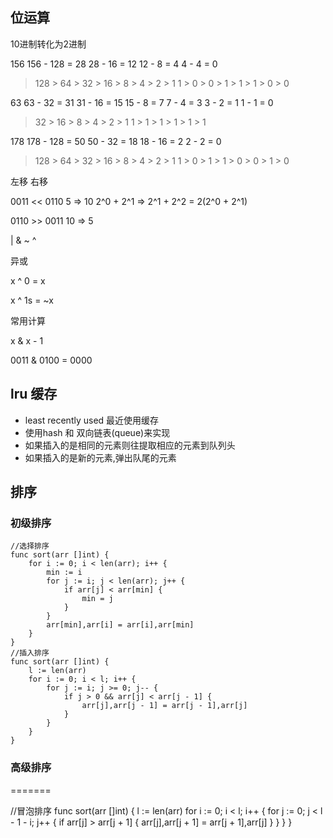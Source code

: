 ## 位运算

10进制转化为2进制

156
156 - 128 = 28
28 - 16 = 12
12 - 8 = 4
4 - 4 = 0
> 128 > 64 > 32 > 16 > 8 > 4 > 2 > 1
> 1 > 0 > 0 > 1 > 1 > 1 > 0 > 0

63
63 - 32 = 31
31 - 16 = 15
15 - 8 = 7
7 - 4 = 3
3 - 2 = 1
1 - 1 = 0
> 32 > 16 > 8 > 4 > 2 > 1
> 1 > 1 > 1 > 1 > 1 > 1

178
178 - 128 = 50
50 - 32 = 18
18 - 16 = 2
2 - 2 = 0
> 128 > 64 > 32 > 16 > 8 > 4 > 2 > 1
> 1 > 0 > 1 > 1 > 0 > 0 > 1 > 0

左移 右移

0011 << 0110 5 => 10 2^0 + 2^1 => 2^1 + 2^2 = 2(2^0 + 2^1)

0110 >> 0011 10 => 5


| & ~ ^ 

异或

x ^ 0 = x

x ^ 1s = ~x

常用计算

x & x - 1

0011 & 0100 = 0000

## lru 缓存

* least recently used 最近使用缓存
* 使用hash 和 双向链表(queue)来实现
* 如果插入的是相同的元素则往提取相应的元素到队列头
* 如果插入的是新的元素,弹出队尾的元素


## 排序

### 初级排序
```
//选择排序
func sort(arr []int) {
	for i := 0; i < len(arr); i++ {
		min := i
		for j := i; j < len(arr); j++ {
			if arr[j] < arr[min] {
				min = j
			}
		}
		arr[min],arr[i] = arr[i],arr[min]
	}
}
//插入排序
func sort(arr []int) {
	l := len(arr)
	for i := 0; i < l; i++ {
		for j := i; j >= 0; j-- {
			if j > 0 && arr[j] < arr[j - 1] {
				arr[j],arr[j - 1] = arr[j - 1],arr[j]
			}
		}
	}
}
```

### 高级排序
=======

//冒泡排序
func sort(arr []int) {
	l := len(arr)
	for i := 0; i < l; i++ {
		for j := 0; j < l - 1 - i; j++ {
			if arr[j] > arr[j + 1] {
				arr[j],arr[j + 1] = arr[j + 1],arr[j]
			}
		}
	}
}

```
